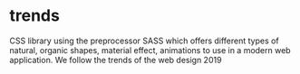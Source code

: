 # trends
CSS library using the preprocessor SASS which offers different types of natural, organic shapes, material effect, animations to use in a modern web application. We follow the trends of the web design 2019 
